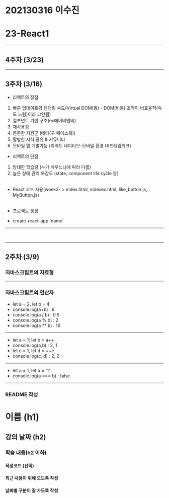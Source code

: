 # 202130316 이수진

# 23-React1
---
## 4주차 (3/23)



---
## 3주차 (3/16)
* 리액트의 장점
1. 빠른 업데이트와 렌더링 속도(Virtual DOM(동) - DOM(비동) 조작이 비효율적(속도 느림)이라 고안됨)
2. 컴포넌트 기반 구조(ex에어비앤비)
3. 재사용성
4. 든든한 지원군 (메타(구 페이스북))
5. 활발한 지식 공유 & 커뮤니티
6. 모바일 앱 개발가능 (리액트 네이티브-모바일 환경 UI프레임워크)
* 리액트의 단점
1. 방대한 학습량 (누가 배우느냐에 따라 다름)
2. 높은 상태 관리 복잡도 (state, component life cycle 등)
<br> <br>

* React 코드 사용(week3- > index.html, indexex.html, like_button.js, MyButton.js)
<br> <br>

* 프로젝트 생성
- create-react-app 'name'
---
<br>

---
## 2주차 (3/9)
### 자바스크립트의 자료형
---
### 자바스크립트의 연산자
* let a = 2, let b = 4
* console.log(a+b) : 6
* console.log(a / b) : 0.5
* console.log(a % b) : 2
* console.log(a ** b) : 16
---
* let a = 1; let b = a++
* console.log(a,b) : 2, 1
* let c = 1, let d = ++c
* console.log(c, d) : 2, 2
---
* let a = 1, let b = '1'
* console.log(a === b) : false
---

### README 작성
# 이름 (h1)
## 강의 날짜 (h2)
### 학습 내용(h2 이하)
#### 작성코드 (선택)
#### 최근 내용이 위에 오도록 작성
#### 날짜별 구분이 잘 가도록 작성